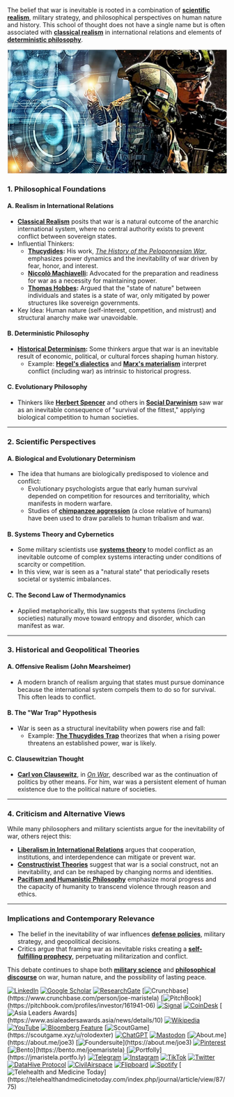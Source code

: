 The belief that war is inevitable is rooted in a combination of **[scientific realism](/literary_products/joes_notes/SCIENTIFIC_REALISM.md)**, military strategy, and philosophical perspectives on human nature and history. This school of thought does not have a single name but is often associated with **[classical realism](/literary_products/joes_notes/CLASSICAL_REALISM.md)** in international relations and elements of **[deterministic philosophy](/literary_products/joes_notes/DETERMINISTIC_PHILOSOPHY.md)**. 

![alt text](image-4.png)

### **1. Philosophical Foundations**
#### **A. Realism in International Relations**
- **[Classical Realism](/literary_products/joes_notes/CLASSICAL_REALISM.md)** posits that war is a natural outcome of the anarchic international system, where no central authority exists to prevent conflict between sovereign states.
- Influential Thinkers:
  - **[Thucydides](/literary_products/joes_notes/THUCYDIDES.md):** His work, *[The History of the Peloponnesian War](https://en.wikipedia.org/wiki/History_of_the_Peloponnesian_War)*, emphasizes power dynamics and the inevitability of war driven by fear, honor, and interest.
  - **[Niccolò Machiavelli](/literary_products/joes_notes/NICCOLO_MACHIAVELLI.md):** Advocated for the preparation and readiness for war as a necessity for maintaining power.
  - **[Thomas Hobbes](/literary_products/joes_notes/THOMAS_HOBBES.md):** Argued that the "state of nature" between individuals and states is a state of war, only mitigated by power structures like sovereign governments.
- Key Idea: Human nature (self-interest, competition, and mistrust) and structural anarchy make war unavoidable.

#### **B. Deterministic Philosophy**
- **[Historical Determinism](/literary_products/joes_notes/HISTORICAL_DETERMINISM.md):** Some thinkers argue that war is an inevitable result of economic, political, or cultural forces shaping human history.
  - Example: **[Hegel's dialectics](/literary_products/joes_notes/HEGELS_DIALECTICS.md)** and **[Marx's materialism](/literary_products/joes_notes/MARX_MATERIALISM.md)** interpret conflict (including war) as intrinsic to historical progress.

#### **C. Evolutionary Philosophy**
- Thinkers like **[Herbert Spencer](/literary_products/joes_notes/HERBERT_SPENCER.md)** and others in **[Social Darwinism](/literary_products/joes_notes/SOCIAL_DARWINISM.md)** saw war as an inevitable consequence of "survival of the fittest," applying biological competition to human societies.

---

### **2. Scientific Perspectives**
#### **A. Biological and Evolutionary Determinism**
- The idea that humans are biologically predisposed to violence and conflict:
  - Evolutionary psychologists argue that early human survival depended on competition for resources and territoriality, which manifests in modern warfare.
  - Studies of **[chimpanzee aggression](/literary_products/joes_notes/CHIMPANZEE_AGGRESSION.md)** (a close relative of humans) have been used to draw parallels to human tribalism and war.

#### **B. Systems Theory and Cybernetics**
- Some military scientists use **[systems theory](/literary_products/joes_notes/SYSTEMS_THEORY.md)** to model conflict as an inevitable outcome of complex systems interacting under conditions of scarcity or competition.
- In this view, war is seen as a "natural state" that periodically resets societal or systemic imbalances.

#### **C. The Second Law of Thermodynamics**
- Applied metaphorically, this law suggests that systems (including societies) naturally move toward entropy and disorder, which can manifest as war.

---

### **3. Historical and Geopolitical Theories**
#### **A. Offensive Realism (John Mearsheimer)**
- A modern branch of realism arguing that states must pursue dominance because the international system compels them to do so for survival. This often leads to conflict.

#### **B. The "War Trap" Hypothesis**
- War is seen as a structural inevitability when powers rise and fall:
  - Example: **[The Thucydides Trap](/literary_products/joes_notes/THUCYDIDES_TRAP.md)** theorizes that when a rising power threatens an established power, war is likely.

#### **C. Clausewitzian Thought**
- **[Carl von Clausewitz](/literary_products/joes_notes/CARL_VON_CLAUSEWITZ.md)**, in *[On War](https://en.wikipedia.org/wiki/On_War)*, described war as the continuation of politics by other means. For him, war was a persistent element of human existence due to the political nature of societies.

---

### **4. Criticism and Alternative Views**
While many philosophers and military scientists argue for the inevitability of war, others reject this:
- **[Liberalism in International Relations](/literary_products/joes_notes/LIBERALISM_IR.md)** argues that cooperation, institutions, and interdependence can mitigate or prevent war.
- **[Constructivist Theories](/literary_products/joes_notes/CONSTRUCTIVIST_THEORIES.md)** suggest that war is a social construct, not an inevitability, and can be reshaped by changing norms and identities.
- **[Pacifism and Humanistic Philosophy](/literary_products/joes_notes/PACIFISM_HUMANISTIC.md)** emphasize moral progress and the capacity of humanity to transcend violence through reason and ethics.

---

### **Implications and Contemporary Relevance**
- The belief in the inevitability of war influences **[defense policies](/literary_products/joes_notes/DEFENSE_POLICIES.md)**, military strategy, and geopolitical decisions.
- Critics argue that framing war as inevitable risks creating a **[self-fulfilling prophecy](/literary_products/joes_notes/SELF_FULFILLING_PROPHECY.md)**, perpetuating militarization and conflict.

This debate continues to shape both **[military science](/literary_products/joes_notes/MILITARY_SCIENCE.md)** and **[philosophical discourse](/literary_products/joes_notes/PHILOSOPHICAL_DISCOURSE.md)** on war, human nature, and the possibility of lasting peace.

[![LinkedIn](https://img.shields.io/badge/LinkedIn-Profile-0077B5?style=flat-square&logo=linkedin&logoColor=white)](https://linkedin.com/in/rolodexter) 
[![Google Scholar](https://img.shields.io/badge/Google_Scholar-Profile-4285F4?style=flat-square&logo=googlescholar&logoColor=white)](https://scholar.google.com/citations?user=gHTHirEAAAAJ) 
[![ResearchGate](https://img.shields.io/badge/ResearchGate-Profile-00CCBB?style=flat-square&logo=researchgate&logoColor=white)](https://www.researchgate.net/profile/Joe-Maristela-2) 
[![Crunchbase](https://img.shields.io/badge/Crunchbase-Profile-0288D1?style=flat-square&logo=data:image/svg+xml;base64,PHN...)](https://www.crunchbase.com/person/joe-maristela) 
[![PitchBook](https://img.shields.io/badge/PitchBook-Profile-003B6B?style=flat-square&logo=data:image/svg+xml;base64,PHN...)](https://pitchbook.com/profiles/investor/161941-06) 
[![Signal](https://img.shields.io/badge/Signal-Profile-6E97F0?style=flat-square&logo=signal&logoColor=white)](https://signal.nfx.com/investors/joe-maristela) 
[![CoinDesk](https://img.shields.io/badge/CoinDesk-Contributor-F7931A?style=flat-square&logo=news&logoColor=white)](https://www.coindesk.com/author/joe-maristela) 
[![Asia Leaders Awards](https://img.shields.io/badge/Asia_Leaders_Awards-Feature-DA291C?style=flat-square&logo=data:image/svg+xml;base64,PHN...)](https://www.asialeadersawards.asia/news/details/10) 
[![Wikipedia](https://img.shields.io/badge/Wikipedia-Profile-000000?style=flat-square&logo=wikipedia&logoColor=white)](https://en.wikipedia.org/wiki/File:Joe_Maristela_in_Paniqui_Tarlac_Tech_Seminar_2015.jpg) 
[![YouTube](https://img.shields.io/badge/YouTube-Channel-FF0000?style=flat-square&logo=youtube&logoColor=white)](https://www.youtube.com/@rolodexter) 
[![Bloomberg Feature](https://img.shields.io/badge/Bloomberg-Feature-5E5E5E?style=flat-square&logo=youtube&logoColor=white)](https://www.youtube.com/watch?v=Ep8Mo0kRjaY) 
[![ScoutGame](https://img.shields.io/badge/ScoutGame-Profile-8A2BE2?style=flat-square&logo=data:image/svg+xml;base64,PHN...)](https://scoutgame.xyz/u/rolodexter) 
[![ChatGPT](https://img.shields.io/badge/ChatGPT-Resume_and_Biodata-00A67E?style=flat-square&logo=chatgpt&logoColor=white)](https://chatgpt.com/g/g-675caa5a54e88191bd807764592df744-joe-s-resume-and-application-data) 
[![Mastodon](https://img.shields.io/badge/Mastodon-Profile-6364FF?style=flat-square&logo=mastodon&logoColor=white)](https://mastodon.social/@JoeMaristela) 
[![About.me](https://img.shields.io/badge/About.me-Profile-000000?style=flat-square&logo=data:image/svg+xml;base64,PHN...)](https://about.me/joe3) 
[![Foundersuite](https://img.shields.io/badge/Foundersuite-Profile-0056D2?style=flat-square&logo=data:image/svg+xml;base64,PHN...)](https://about.me/joe3) 
[![Pinterest](https://img.shields.io/badge/Pinterest-@rolodexter-BD081C?style=flat-square&logo=pinterest&logoColor=white)](https://nl.pinterest.com/rolodexter/) 
[![Bento](https://img.shields.io/badge/Bento-Profile-F7931A?style=flat-square&logo=data:image/svg+xml;base64,PHN...)](https://bento.me/joemaristela) 
[![Portfolly](https://img.shields.io/badge/Portfolly-Profile-F7931A?style=flat-square&logo=data:image/svg+xml;base64,PHN...)](https://jmaristela.portfo.ly) 
[![Telegram](https://img.shields.io/badge/Telegram-Contact-2CA5E0?style=flat-square&logo=telegram&logoColor=white)](https://t.me/joemaristela) 
[![Instagram](https://img.shields.io/badge/Instagram-@joemaristela3-E4405F?style=flat-square&logo=instagram&logoColor=white)](https://www.instagram.com/joemaristela3/) 
[![TikTok](https://img.shields.io/badge/TikTok-@rolodexter-000000?style=flat-square&logo=tiktok&logoColor=white)](https://www.tiktok.com/@rolodexter) 
[![Twitter](https://img.shields.io/badge/Twitter-Profile-1DA1F2?style=flat-square&logo=twitter&logoColor=white)](https://twitter.com/joemaristela) 
[![DataHive Protocol](https://img.shields.io/badge/DataHive-Protocol-005F73?style=flat-square&logo=github&logoColor=white)](https://github.com/rolodexter/DataHive-Protocol) 
[![CivilAirspace](https://img.shields.io/badge/CivilAirspace-Project-023047?style=flat-square&logo=github&logoColor=white)](https://github.com/rolodexter/CivilAirspace) 
[![Flipboard](https://img.shields.io/badge/Flipboard-Magazine-E83151?style=flat-square&logo=flipboard&logoColor=white)](https://flipboard.com/@rolodexter/rolodexter-jergu04fz) 
[![Spotify](https://img.shields.io/badge/Spotify-Listen-1DB954?style=flat-square&logo=spotify&logoColor=white)](https://open.spotify.com/show/11s0wEdbc8k3caT6xur57a) 
[![Telehealth and Medicine Today](https://img.shields.io/badge/Telehealth-Article-0077B5?style=flat-square&logo=data:image/svg+xml;base64,PHN...)](https://telehealthandmedicinetoday.com/index.php/journal/article/view/87/75)
